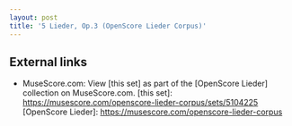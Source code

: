 ```yaml
---
layout: post
title: '5 Lieder, Op.3 (OpenScore Lieder Corpus)'
---
```


## External links

- MuseScore.com: View [this set] as part of the [OpenScore Lieder] collection on MuseScore.com.
[this set]: https://musescore.com/openscore-lieder-corpus/sets/5104225
[OpenScore Lieder]: https://musescore.com/openscore-lieder-corpus
